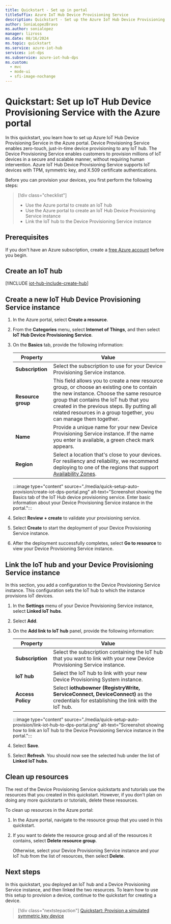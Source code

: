 ```yaml
---
title: Quickstart - Set up in portal
titleSuffix: Azure IoT Hub Device Provisioning Service
description: Quickstart - Set up the Azure IoT Hub Device Provisioning Service (DPS) in the Microsoft Azure portal
author: SoniaLopezBravo
ms.author: sonialopez
manager: lizross
ms.date: 08/16/2024
ms.topic: quickstart
ms.service: azure-iot-hub
services: iot-dps
ms.subservice: azure-iot-hub-dps
ms.custom:
  - mvc
  - mode-ui
  - sfi-image-nochange
---
```


# Quickstart: Set up IoT Hub Device Provisioning Service with the Azure portal

In this quickstart, you learn how to set up Azure IoT Hub Device Provisioning Service in the Azure portal. Device Provisioning Service enables zero-touch, just-in-time device provisioning to any IoT hub. The Device Provisioning Service enables customers to provision millions of IoT devices in a secure and scalable manner, without requiring human intervention. Azure IoT Hub Device Provisioning Service supports IoT devices with TPM, symmetric key, and X.509 certificate authentications.

Before you can provision your devices, you first perform the following steps:

> [!div class="checklist"]
> * Use the Azure portal to create an IoT hub
> * Use the Azure portal to create an IoT Hub Device Provisioning Service instance
> * Link the IoT hub to the Device Provisioning Service instance

## Prerequisites

If you don't have an Azure subscription, create a [free Azure account](https://azure.microsoft.com/free/) before you begin.

## Create an IoT hub

[!INCLUDE [iot-hub-include-create-hub](../../includes/iot-hub-include-create-hub.md)]

## Create a new IoT Hub Device Provisioning Service instance

1. In the Azure portal, select **Create a resource**.

1. From the **Categories** menu, select **Internet of Things**, and then select **IoT Hub Device Provisioning Service**.

1. On the **Basics** tab, provide the following information:
    
    | Property | Value |
    | --- | --- |
    | **Subscription** | Select the subscription to use for your Device Provisioning Service instance. |
    | **Resource group** | This field allows you to create a new resource group, or choose an existing one to contain the new instance. Choose the same resource group that contains the IoT hub that you created in the previous steps. By putting all related resources in a group together, you can manage them together. |
    | **Name** | Provide a unique name for your new Device Provisioning Service instance. If the name you enter is available, a green check mark appears. |
    | **Region** | Select a location that's close to your devices. For resiliency and reliability, we recommend deploying to one of the regions that support [Availability Zones](iot-dps-ha-dr.md). |

    :::image type="content" source="./media/quick-setup-auto-provision/create-iot-dps-portal.png" alt-text="Screenshot showing the Basics tab of the IoT Hub device provisioning service. Enter basic information about your Device Provisioning Service instance in the portal.":::

1. Select **Review + create** to validate your provisioning service.

1. Select **Create** to start the deployment of your Device Provisioning Service instance.

1. After the deployment successfully completes, select **Go to resource** to view your Device Provisioning Service instance.

## Link the IoT hub and your Device Provisioning Service instance

In this section, you add a configuration to the Device Provisioning Service instance. This configuration sets the IoT hub to which the instance provisions IoT devices.

1. In the **Settings** menu of your Device Provisioning Service instance, select **Linked IoT hubs**.

1. Select **Add**.

1. On the **Add link to IoT hub** panel, provide the following information: 

    | Property | Value |
    | --- | --- |
    | **Subscription** | Select the subscription containing the IoT hub that you want to link with your new Device Provisioning Service instance. |
    | **IoT hub** | Select the IoT hub to link with your new Device Provisioning System instance. |
    | **Access Policy** | Select **iothubowner (RegistryWrite, ServiceConnect, DeviceConnect)** as the credentials for establishing the link with the IoT hub. |

    :::image type="content" source="./media/quick-setup-auto-provision/link-iot-hub-to-dps-portal.png" alt-text="Screenshot showing how to link an IoT hub to the Device Provisioning Service instance in the portal."::: 

1. Select **Save**.

1. Select **Refresh**. You should now see the selected hub under the list of **Linked IoT hubs**.

## Clean up resources

The rest of the Device Provisioning Service quickstarts and tutorials use the resources that you created in this quickstart. However, if you don't plan on doing any more quickstarts or tutorials, delete these resources.

To clean up resources in the Azure portal:

1. In the Azure portal, navigate to the resource group that you used in this quickstart.

1. If you want to delete the resource group and all of the resources it contains, select **Delete resource group**.

   Otherwise, select your Device Provisioning Service instance and your IoT hub from the list of resources, then select **Delete**.  

## Next steps

In this quickstart, you deployed an IoT hub and a Device Provisioning Service instance, and then linked the two resources. To learn how to use this setup to provision a device, continue to the quickstart for creating a device.

> [!div class="nextstepaction"]
> [Quickstart: Provision a simulated symmetric key device](./quick-create-simulated-device-symm-key.md)
